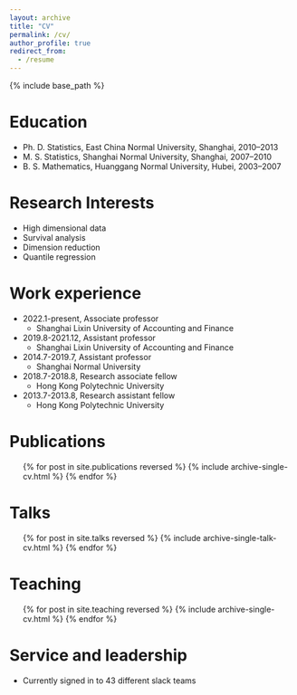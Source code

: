 ```yaml
---
layout: archive
title: "CV"
permalink: /cv/
author_profile: true
redirect_from:
  - /resume
---
```


{% include base_path %}

# Education

- Ph. D. Statistics, East China Normal University, Shanghai, 2010–2013
- M. S. Statistics, Shanghai Normal University, Shanghai, 2007–2010
- B. S. Mathematics, Huanggang Normal University, Hubei, 2003–2007

# Research Interests

- High dimensional data
- Survival analysis
- Dimension reduction
- Quantile regression

# Work experience
* 2022.1-present, Associate professor
  * Shanghai Lixin University of Accounting and Finance
* 2019.8-2021.12, Assistant professor
  * Shanghai Lixin University of Accounting and Finance
* 2014.7-2019.7, Assistant professor
  * Shanghai Normal University
* 2018.7-2018.8, Research associate fellow
  * Hong Kong Polytechnic University
* 2013.7-2013.8, Research assistant fellow
  * Hong Kong Polytechnic University

Publications
======
  <ul>{% for post in site.publications reversed %}
    {% include archive-single-cv.html %}
  {% endfor %}</ul>
  
Talks
======
  <ul>{% for post in site.talks reversed %}
    {% include archive-single-talk-cv.html  %}
  {% endfor %}</ul>
  
Teaching
======
  <ul>{% for post in site.teaching reversed %}
    {% include archive-single-cv.html %}
  {% endfor %}</ul>
  
Service and leadership
======
* Currently signed in to 43 different slack teams
